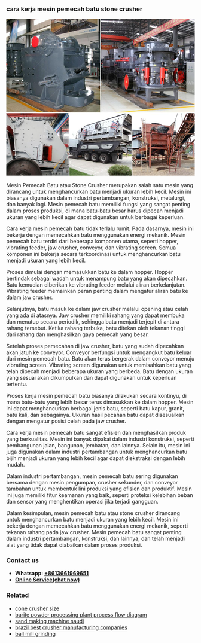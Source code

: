 <h3>cara kerja mesin pemecah batu stone crusher</h3><img src='1708332536.jpg' alt=''><p>Mesin Pemecah Batu atau Stone Crusher merupakan salah satu mesin yang dirancang untuk menghancurkan batu menjadi ukuran lebih kecil. Mesin ini biasanya digunakan dalam industri pertambangan, konstruksi, metalurgi, dan banyak lagi. Mesin pemecah batu memiliki fungsi yang sangat penting dalam proses produksi, di mana batu-batu besar harus dipecah menjadi ukuran yang lebih kecil agar dapat digunakan untuk berbagai keperluan.</p><p>Cara kerja mesin pemecah batu tidak terlalu rumit. Pada dasarnya, mesin ini bekerja dengan memecahkan batu menggunakan energi mekanik. Mesin pemecah batu terdiri dari beberapa komponen utama, seperti hopper, vibrating feeder, jaw crusher, conveyor, dan vibrating screen. Semua komponen ini bekerja secara terkoordinasi untuk menghancurkan batu menjadi ukuran yang lebih kecil.</p><p>Proses dimulai dengan memasukkan batu ke dalam hopper. Hopper bertindak sebagai wadah untuk menampung batu yang akan dipecahkan. Batu kemudian diberikan ke vibrating feeder melalui aliran berkelanjutan. Vibrating feeder memainkan peran penting dalam mengatur aliran batu ke dalam jaw crusher.</p><p>Selanjutnya, batu masuk ke dalam jaw crusher melalui opening atau celah yang ada di atasnya. Jaw crusher memiliki rahang yang dapat membuka dan menutup secara periodik, sehingga batu menjadi terjepit di antara rahang tersebut. Ketika rahang terbuka, batu ditekan oleh tekanan tinggi dari rahang dan menghasilkan gaya pemecah yang besar.</p><p>Setelah proses pemecahan di jaw crusher, batu yang sudah dipecahkan akan jatuh ke conveyor. Conveyor berfungsi untuk mengangkut batu keluar dari mesin pemecah batu. Batu akan terus bergerak dalam conveyor menuju vibrating screen. Vibrating screen digunakan untuk memisahkan batu yang telah dipecah menjadi beberapa ukuran yang berbeda. Batu dengan ukuran yang sesuai akan dikumpulkan dan dapat digunakan untuk keperluan tertentu.</p><p>Proses kerja mesin pemecah batu biasanya dilakukan secara kontinyu, di mana batu-batu yang lebih besar terus dimasukkan ke dalam hopper. Mesin ini dapat menghancurkan berbagai jenis batu, seperti batu kapur, granit, batu kali, dan sebagainya. Ukuran hasil pecahan batu dapat disesuaikan dengan mengatur posisi celah pada jaw crusher.</p><p>Cara kerja mesin pemecah batu sangat efisien dan menghasilkan produk yang berkualitas. Mesin ini banyak dipakai dalam industri konstruksi, seperti pembangunan jalan, bangunan, jembatan, dan lainnya. Selain itu, mesin ini juga digunakan dalam industri pertambangan untuk menghancurkan batu bijih menjadi ukuran yang lebih kecil agar dapat diekstraksi dengan lebih mudah.</p><p>Dalam industri pertambangan, mesin pemecah batu sering digunakan bersama dengan mesin pengumpan, crusher sekunder, dan conveyor tambahan untuk membentuk lini produksi yang efisien dan produktif. Mesin ini juga memiliki fitur keamanan yang baik, seperti proteksi kelebihan beban dan sensor yang menghentikan operasi jika terjadi gangguan.</p><p>Dalam kesimpulan, mesin pemecah batu atau stone crusher dirancang untuk menghancurkan batu menjadi ukuran yang lebih kecil. Mesin ini bekerja dengan memecahkan batu menggunakan energi mekanik, seperti tekanan rahang pada jaw crusher. Mesin pemecah batu sangat penting dalam industri pertambangan, konstruksi, dan lainnya, dan telah menjadi alat yang tidak dapat diabaikan dalam proses produksi.</p><h3>Contact us</h3><ul><li><strong>Whatsapp:&nbsp;<a href="https://wa.me/8613661969651">+8613661969651</a></strong></li><li><a href="https://swt.shibang-china.com/?git&amp;zhl&amp;cara kerja mesin pemecah batu stone crusher"><strong>Online Service(chat now)</strong></a></li></ul><h3>Related</h3><ul><li><a href='cone crusher size.md'>cone crusher size</a></li><li><a href='barite powder processing plant process flow diagram.md'>barite powder processing plant process flow diagram</a></li><li><a href='sand making machine saudi.md'>sand making machine saudi</a></li><li><a href='brazil best crusher manufacturing companies.md'>brazil best crusher manufacturing companies</a></li><li><a href='ball mill grinding.md'>ball mill grinding</a></li></ul>